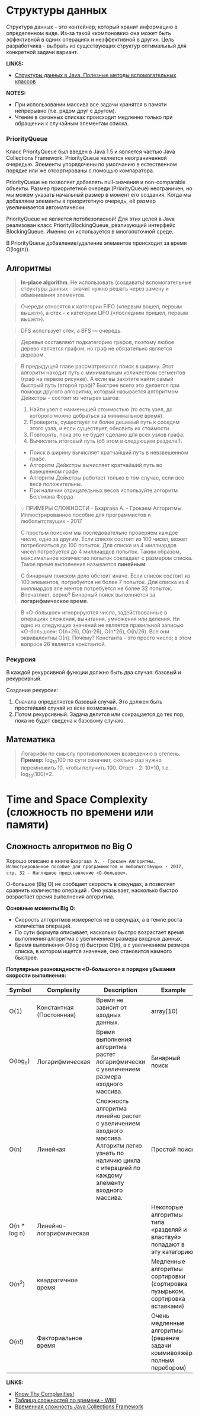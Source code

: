 # Структуры данных
Структура данных – это контейнер, который хранит информацию в определенном виде. Из-за такой «компоновки» она может быть эффективной в одних операциях и неэффективной в других. Цель разработчика – выбрать из существующих структур оптимальный для конкретной задачи вариант.

__LINKS:__
* [Структуры данных в Java. Полезные методы вспомогательных классов](https://habr.com/ru/company/epam_systems/blog/476098/)

__NOTES:__
- При использовании массива все задачи хранятся в памяти непрерывно (т.е. рядом друг с другом).
- Чтение в связнных списках происходит медленно только при обращении к случайным элементам списка.

### PriorityQueue
Класс PriorityQueue был введен в Java 1.5 и является частью Java Collections Framework. PriorityQueue является неограниченной очередью. Элементы упорядочены по умолчанию в естественном порядке или же отсортированы с помощью компаратора.

PriorityQueue не позволяет добавлять null-значения и non-comparable объекты. Размер приоритетной очереди (PriorityQueue) неограничен, но мы можем указать начальный размер в момент его создания. Когда мы добавляем элементы в приоритетную очередь, её размер увеличивается автоматически.

PriorityQueue не является потобезопасной! Для этих целей в Java реализован класс PriorityBlockingQueue, реализующий интерфейс BlockingQueue. Именно он используется в многопоточной среде.

В PriorityQueue добавление/удаление элементов происходит за время O(log(n)).


## Алгоритмы
> **In-place algorithm**. Не использовать (создавать) вспомогательные структуры данных - значит нужно решать через замену и обменивания элементов.

> Очереди относятся к категории FIFO («первым вошел, первым вышел»), а стек - к категории LIFO («последним пришел, первым вышел»).

> DFS использует стек, а BFS — очередь.

> Деревья составляют подкатегорию графов, поэтому любое дерево является графом, но граф не обязательно является деревом.

> В предыдущей главе рассматривался поиск в ширину. Этот алгоритм находит путь с минимальным количеством сегментов (граф на первом рисунке). А если вы захотите найти самый быстрый путь (второй граф)? Быстрее всего это делается при помощи другого алгоритма, который называется алгоритмом Дейкстры - состоит из четырех шагов:
> 1. Найти узел с наименьшей стоимостью (то есть узел, до которого можно добраться за минимальное время).
> 2. Проверить, существует ли более дешевый путь к соседям этого узла, и если существует, обновить их стоимости.
> 3. Повторять, пока это не будет сделано для всех узлов графа.
> 4. Вычислить итоговый путь (об этом в следующем разделе!). 

> - Поиск в ширину вычисляет кратчайший путь в невзвешенном графе.
> - Алгоритм Дейкстры вычисляет кратчайший путь во взвешенном графе.
> - Алгоритм Дейкстры работает только в том случае, если все веса положительны.
> - При наличии отрицательных весов используйте алгоритм Беллмана Форда.

> 💡 ПРИМЕРЫ СЛОЖНОСТИ - Бхаргава А. - Грокаем Алгоритмы. Иллюстрированное пособие для программистов и любопытствущих - 2017
>
> C простым поиском мы последовательно проверяем каждое число, одно за другим. Если список состоит из 100 чисел, может потребоваться до 100 попыток. Для списка из 4 миллиардов чисел потребуется до 4 миллиардов попыток. Таким образом, максимальное количество попыток совпадает с размером списка. Такое время выполнения называется __линейным__.
> 
> С бинарным поиском дело обстоит иначе. Если список состоит из 100 элементов, потребуется не более 7 попыток. Для списка из 4 миллиардов эле ментов потребуется не более 32 попыток. Впечатляет, верно? Бинарный поиск выполняется за __логарифмическое время__.

> В «О-большое» игнорируются числа, задействованные в операциях сложения, вычитания, умножения или деления. Ни одно из следующих значений не является правильной записью «О-большое»: О(n+26), О(n-26), О(n*26), О(n/26). Все они эквивалентны О(n). Почему? Константа - это просто число; в этом вопросе 26 является константой.



### Рекурсия 
В каждой рекурсивной функции должно быть два случая: базовый и рекурсивный.

Создание рекурсии:
1. Сначала определяется базовый случай. Это должен быть простейший случай из всех возможных.
2. Потом рекурсивный. Задача делится или сокращается до тех пор, пока не будет сведена к базовому случаю.


## Математика
> Логарифм по смыслу противоположен возведению в степень.<br>
> **Пример:** log<sub>10</sub>100 по сути означает, сколько раз нужно перемножить 10, чтобы получить 100. Ответ - 2: 10*10, т.е. log<sub>10</sub>(100)=2.


# Time and Space Complexity (сложность по времени или памяти)


## Сложность алгоритмов по Big O
Хорошо описано в книге `Бхаргава А. - Грокаем Алгоритмы. Иллюстрированное пособие для программистов и любопытствущих - 2017, стр. 32 - Наглядное представление «О-большое»`.

О-большое (Big O) не сообщает скорость в секундах, а позволяет сравнить количество операций . Оно указывает, насколько быстро возрастает время выполнения алгоритма.

__Основные моменты Big O:__
* Скорость алгоритмов измеряется не в секундах, а в темпе роста количества операций.
* По сути формула описывает, насколько быстро возрастает время выполнения алгоритма с увеличением размера входных данных.
* Бремя выполнения O(log п) быстрее О(п), а с увеличением размера списка, в котором ищется значение, оно становится намного быстрее.

__Популярные разновидности «О-большого» в порядке убывания скорости выполнения:__

|Symbol              | Complexity                     | Description                            | Example                       |
|--------------------| -------------------------|----------------------------------------|-------------------------------|
| O(1)               | Константная (Постоянная) | Время не зависит от входных данных.    | array[10]                     |
| O(log<sub>n</sub>) | Логарифмическая          | Время выполнения алгоритма растет логарифмически с увеличением размера входного массива. | Бинарный поиск |
| O(n)               | Линейная                 | Сложность алгоритма линейно растет с увеличением входного массива. Алгоритм легко узнать по наличию цикла с итерацией по каждому элементу входного массива. | Простой поиск |
| O(n * log n)       | Линейно-логарифмическая  |                                        | Некоторые алгоритмы типа «разделяй и властвуй» попадают в эту категорию. |
| O(n<sup>2</sup>)   | квадратичное время       |                                        | Медленные алгоритмы сортировки (сортировка пузырьком, сортировка вставками) |
| O(n!)              | Факториальное время      |                                        | Очень медленные алгоритмы (решение задачи коммивояжёра полным перебором) |

__LINKS:__
* [Know Thy Complexities!](https://www.bigocheatsheet.com/)
* [Таблица сложностей по времени - WIKI](https://ru.wikipedia.org/wiki/Временная_сложность_алгоритма)
* [Временная сложность Java Collections Framework](https://habr.com/ru/post/237043/)

